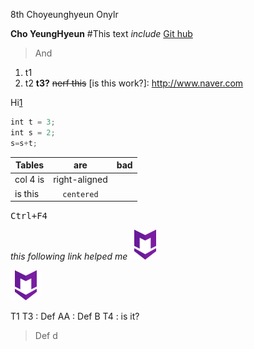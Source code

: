 8th
Choyeunghyeun
Onylr

**Cho YeungHyeun**
#This text *include* [Git hub](https:github.com//Onylr/ComputerBasicCons.git)
>And
1. t1
2. t2
**__t3?__**
~~nerf this~~
[is this work?]: http://www.naver.com


Hi[1]

[1]: http://news.naver.com


```javascript
int t = 3;
int s = 2;
s=s+t;
```
|Tables|are|bad|
|------|:---:|---:|
|col 4 is|right-aligned||
|is this|`centered`||
<kbd>Ctrl+F4</kbd>

*this following link helped me*
![alt text](https://github.com/adam-p/markdown-here/raw/master/src/common/images/icon48.png "Logo Title Text 1")

![alt text][logo]

[logo]: https://github.com/adam-p/markdown-here/raw/master/src/common/images/icon48.png "Logo Title Text 2"

T1
T3
: Def AA
: Def B
T4
: is it?
>Def d
